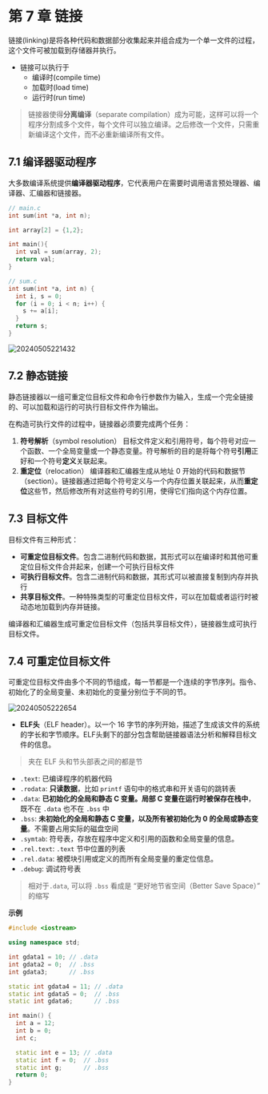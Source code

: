 # 第 7 章 链接

链接(linking)是将各种代码和数据部分收集起来并组合成为一个单一文件的过程，这个文件可被加载到存储器并执行。

- 链接可以执行于
    - 编译时(compile time)
    - 加载时(load time)
    - 运行时(run time)

> 链接器使得**分离编译**（separate compilation）成为可能，这样可以将一个程序分割成多个文件，每个文件可以独立编译。之后修改一个文件，只需重新编译这个文件，而不必重新编译所有文件。

## 7.1 编译器驱动程序

大多数编译系统提供**编译器驱动程序**，它代表用户在需要时调用语言预处理器、编译器、汇编器和链接器。

```c
// main.c
int sum(int *a, int n);

int array[2] = {1,2};

int main(){
  int val = sum(array, 2);
  return val;
}

// sum.c
int sum(int *a, int n) {
  int i, s = 0;
  for (i = 0; i < n; i++) {
    s += a[i];
  }
  return s;
}
```

![20240505221432](https://cdn.jsdelivr.net/gh/Corner430/Picture/images/20240505221432.png)

## 7.2 静态链接

静态链接器以一组可重定位目标文件和命令行参数作为输入，生成一个完全链接的、可以加载和运行的可执行目标文件作为输出。

在构造可执行文件的过程中，链接器必须要完成两个任务：
1. **符号解析**（symbol resolution）
    目标文件定义和引用符号，每个符号对应一个函数、一个全局变量或一个静态变量。符号解析的目的是将每个符号**引用**正好和一个符号**定义**关联起来。
2. **重定位**（relocation）
    编译器和汇编器生成从地址 0 开始的代码和数据节（section）。链接器通过把每个符号定义与一个内存位置关联起来，从而**重定位**这些节，然后修改所有对这些符号的引用，使得它们指向这个内存位置。

## 7.3 目标文件

目标文件有三种形式：

- **可重定位目标文件**。包含二进制代码和数据，其形式可以在编译时和其他可重定位目标文件合并起来，创建一个可执行目标文件
- **可执行目标文件**。包含二进制代码和数据，其形式可以被直接复制到内存并执行
- **共享目标文件**。一种特殊类型的可重定位目标文件，可以在加载或者运行时被动态地加载到内存并链接。

编译器和汇编器生成可重定位目标文件（包括共享目标文件），链接器生成可执行目标文件。

## 7.4 可重定位目标文件

可重定位目标文件由多个不同的节组成，每一节都是一个连续的字节序列。指令、初始化了的全局变量、未初始化的变量分别位于不同的节。

![20240505222654](https://cdn.jsdelivr.net/gh/Corner430/Picture/images/20240505222654.png)

- **ELF头**（ELF header）。以一个 16 字节的序列开始，描述了生成该文件的系统的字长和字节顺序。ELF头剩下的部分包含帮助链接器语法分析和解释目标文件的信息。

> 夹在 ELF 头和节头部表之间的都是节

- `.text`: 已编译程序的机器代码
- `.rodata`: **只读数据**，比如 `printf` 语句中的格式串和开关语句的跳转表
- `.data`: **已初始化的全局和静态 C 变量。局部 C 变量在运行时被保存在栈中**，既不在 `.data` 也不在 `.bss` 中
- `.bss`: **未初始化的全局和静态 C 变量，以及所有被初始化为 0 的全局或静态变量**。不需要占用实际的磁盘空间
- `.symtab`: 符号表，存放在程序中定义和引用的函数和全局变量的信息。
- `.rel.text`: `.text` 节中位置的列表
- `.rel.data`: 被模块引用或定义的而所有全局变量的重定位信息。
- `.debug`: 调试符号表

> 相对于`.data`, 可以将 `.bss` 看成是 “更好地节省空间（Better Save Space）” 的缩写

**示例**
```cpp
#include <iostream>

using namespace std;

int gdata1 = 10; // .data
int gdata2 = 0;  // .bss
int gdata3;      // .bss

static int gdata4 = 11; // .data
static int gdata5 = 0;  // .bss
static int gdata6;      // .bss

int main() {
  int a = 12;
  int b = 0;
  int c;

  static int e = 13; // .data
  static int f = 0;  // .bss
  static int g;      // .bss
  return 0;
}
```